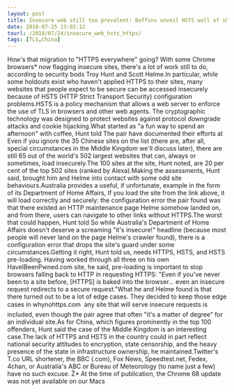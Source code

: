 ```yaml
---
layout: post
title: Insecure web still too prevalent: Boffins unveil HSTS wall of shame
date: 2018-07-25 13:02:12
tourl: /2018/07/24/insecure_web_hsts_https/
tags: [TLS,China]
---
```

How's that migration to "HTTPS everywhere" going? With some Chrome browsers* now flagging insecure sites, there's a lot of work still to do, according to security bods Troy Hunt and Scott Helme.In particular, while some holdouts exist who haven't applied HTTPS to their sites, many websites that people expect to be secure can be accessed insecurely because of HSTS (HTTP Strict Transport Security) configuration problems.HSTS is a policy mechanism that allows a web server to enforce the use of TLS in browsers and other web agents. The cryptographic technology was designed to protect websites against protocol downgrade attacks and cookie hijacking.What started as "a fun way to spend an afternoon" with coffee, Hunt told The pair have documented their efforts at Even if you ignore the 35 Chinese sites on the list (there are, after all, special circumstances in the Middle Kingdom we'll discuss later), there are still 65 out of the world's 502 largest websites that can, always or sometimes, load insecurely.The 100 sites at the site, Hunt noted, are 20 per cent of the top 502 sites (ranked by Alexa).Making the assessments, Hunt said, brought him and Helme into contact with some odd site behaviours.Australia provides a useful, if unfortunate, example in the form of its Department of Home Affairs, If you load the site from the link above, it will load correctly and securely: the configuration error the pair found was that there existed an HTTP maintenance page Helme somehow landed on, and from there, users can navigate to other links without HTTPS.The worst that could happen, Hunt told So while Australia's Department of Home Affairs doesn't deserve a screaming "it's insecure!" headline (because most people will never land on the page Helme's crawler found), there is a configuration error that drops the site's guard under some circumstances.Getting it right, Hunt told us, needs HTTPS, HSTS, and HSTS pre-loading. Having worked through all three on his own HaveIBeenPwned.com site, he said, pre-loading is important to stop browsers falling back to HTTP in requesting HTTPS: "Even if you've never been to a site before, [HTTPS] is baked into the browser... even an insecure request redirects to a secure request."What he and Helme found is that there turned out to be a lot of edge cases. They decided to keep those edge cases in whynohttps.com  any site that will serve insecure requests is included, even though the pair agree that often "it's a matter of degree" for an individual site.As for China, which figures prominently in the top 100 offenders, Hunt said the case of the Middle Kingdom is an interesting case.The lack of HTTPS and HSTS in the country could in part reflect national security attitudes to encryption, state censorship, and the heavy presence of the state in infrastructure ownership, he maintained.Twitter's T.co URL shortener, the BBC (.com), Fox News, Speedtest.net, Fedex, 4chan, or Australia's ABC or Bureau of Meteorology (to name just a few) have no such excuse. Ž* At the time of publication, the Chrome 68 update was not yet available on our Macs